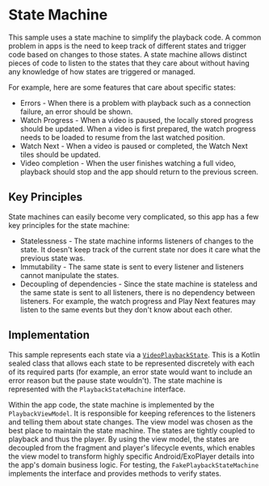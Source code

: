 # State Machine

This sample uses a state machine to simplify the playback code. A common problem in apps is the
need to keep track of different states and trigger code based on changes to those states. A state
machine allows distinct pieces of code to listen to the states that they care about without having
any knowledge of how states are triggered or managed.

For example, here are some features that care about specific states:

* Errors - When there is a problem with playback such as a connection failure, an error should be
shown.
* Watch Progress - When a video is paused, the locally stored progress should be updated. When a
video is first prepared, the watch progress needs to be loaded to resume from the last watched
position.
* Watch Next - When a video is paused or completed, the Watch Next tiles should be updated.
* Video completion - When the user finishes watching a full video, playback should stop and the app
should return to the previous screen.

## Key Principles

State machines can easily become very complicated, so this app has a few key principles for the
state machine:

* Statelessness - The state machine informs listeners of changes to the state. It doesn't keep track
of the current state nor does it care what the previous state was.
* Immutability - The same state is sent to every listener and listeners cannot manipulate the
states.
* Decoupling of dependencies - Since the state machine is stateless and the same state is sent to
all listeners, there is no dependency between listeners. For example, the watch progress and Play
Next features may listen to the same events but they don't know about each other.

## Implementation

This sample represents each state via a [`VideoPlaybackState`][state-machine-code]. This is a Kotlin
sealed class that allows each state to be represented discretely with each of its required parts
(for example, an error state would want to include an error reason but the pause state wouldn't).
The state machine is represented with the `PlaybackStateMachine` interface.

Within the app code, the state machine is implemented by the `PlaybackViewModel`. It is responsible
for keeping references to the listeners and telling them about state changes. The view model was
chosen as the best place to maintain the state machine. The states are tightly coupled to playback
and thus the player. By using the view model, the states are decoupled from the fragment and
player's lifecycle events, which enables the view model to transform highly specific
Android/ExoPlayer details into the app's domain business logic. For testing, the
`FakePlaybackStateMachine` implements the interface and provides methods to verify states.

[state-machine-code]: https://github.com/android/tv-samples/blob/main/ReferenceAppKotlin/app/src/main/java/com/android/tv/reference/playback/PlaybackStateMachine.kt
